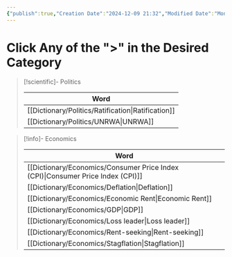 ```yaml
---
{"publish":true,"Creation Date":"2024-12-09 21:32","Modified Date":"Monday 9th December 2024 21:32:44","cssclasses":["cards","cards-cols-5","table-max","cards-1-1"],"PassFrontmatter":true}
---
```


# Click Any of the ">" in the Desired Category

> [!scientific]- Politics
> 
>  | Word                                                  |
> | ----------------------------------------------------- |
> | [[Dictionary/Politics/Ratification\|Ratification]] |
> | [[Dictionary/Politics/UNRWA\|UNRWA]]               |
> 

> [!info]- Economics
> 
>  | Word                                                                               |
> | ---------------------------------------------------------------------------------- |
> | [[Dictionary/Economics/Consumer Price Index (CPI)\|Consumer Price Index (CPI)]] |
> | [[Dictionary/Economics/Deflation\|Deflation]]                                   |
> | [[Dictionary/Economics/Economic Rent\|Economic Rent]]                           |
> | [[Dictionary/Economics/GDP\|GDP]]                                               |
> | [[Dictionary/Economics/Loss leader\|Loss leader]]                               |
> | [[Dictionary/Economics/Rent-seeking\|Rent-seeking]]                             |
> | [[Dictionary/Economics/Stagflation\|Stagflation]]                               |
> 


